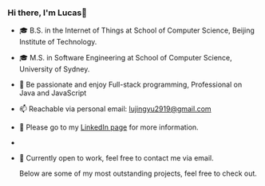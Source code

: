 ### Hi there, I'm Lucas👋
- 🎓 B.S. in the Internet of Things at School of Computer Science, Beijing Institute of Technology.
- 🎓 M.S. in Software Engineering at School of Computer Science, University of Sydney.
- 🌱 Be passionate and enjoy Full-stack programming, Professional on Java and JavaScript
- 📫 Reachable via personal email: lujingyu2919@gmail.com
- 👀 Please go to my [LinkedIn page](https://www.linkedin.com/in/lucas-jingyu-lu/) for more information.
- 
- 💬 Currently open to work, feel free to contact me via email.

  Below are some of my most outstanding projects, feel free to check out.
<!--
**Lu-Whale/Lu-Whale** is a ✨ _special_ ✨ repository because its `README.md` (this file) appears on your GitHub profile.
-->
